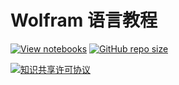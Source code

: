 # Wolfram 语言教程

[![View notebooks](https://wolfr.am/HAAhzkRq)](https://wolfr.am/Kwwkn9qp)
[![GitHub repo size](https://img.shields.io/github/repo-size/miRoox/wl-lecture)](https://github.com/miRoox/wl-lecture.git)

[![知识共享许可协议](https://i.creativecommons.org/l/by-nc-sa/4.0/88x31.png)](http://creativecommons.org/licenses/by-nc-sa/4.0/)
